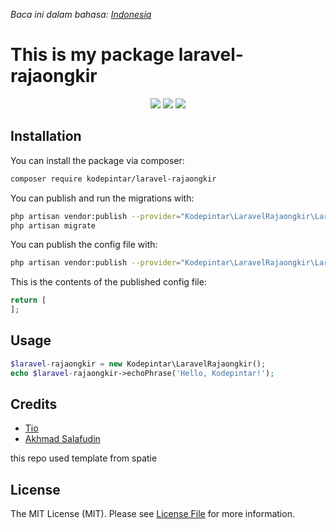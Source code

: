 *Baca ini dalam bahasa: [Indonesia](README-id.md)*
# This is my package laravel-rajaongkir

<p align="center">
<img src="https://img.shields.io/static/v1?label=Language&message=PHP&color=green">
<img src="https://img.shields.io/static/v1?label=Version&message=8.0&color=blue">
<img src="https://img.shields.io/static/v1?label=Framework&message=Laravel&color=red">
</p>

## Installation

You can install the package via composer:

```bash
composer require kodepintar/laravel-rajaongkir
```

You can publish and run the migrations with:

```bash
php artisan vendor:publish --provider="Kodepintar\LaravelRajaongkir\LaravelRajaongkirServiceProvider" --tag="laravel-rajaongkir-migrations"
php artisan migrate
```

You can publish the config file with:
```bash
php artisan vendor:publish --provider="Kodepintar\LaravelRajaongkir\LaravelRajaongkirServiceProvider" --tag="laravel-rajaongkir-config"
```

This is the contents of the published config file:

```php
return [
];
```

## Usage

```php
$laravel-rajaongkir = new Kodepintar\LaravelRajaongkir();
echo $laravel-rajaongkir->echoPhrase('Hello, Kodepintar!');
```

## Credits

- [Tio](https://github.com/sangvictim)
- [Akhmad Salafudin](https://github.com/axmad386)

this repo used template from spatie

## License

The MIT License (MIT). Please see [License File](LICENSE.md) for more information.
